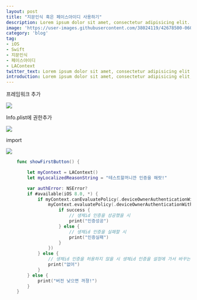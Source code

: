 ```yaml
---
layout: post
title: "지문인식 혹은 페이스아이디 사용하기"
description: Lorem ipsum dolor sit amet, consectetur adipisicing elit.
image: 'https://user-images.githubusercontent.com/38024119/42678500-06073b8c-86ba-11e8-8e70-74fab0c1ddb3.jpg'
category: 'blog'
tag:
- iOS
- Swift
- 지문인식
- 페이스아이디
- LAContext
twitter_text: Lorem ipsum dolor sit amet, consectetur adipisicing elit.
introduction: Lorem ipsum dolor sit amet, consectetur adipisicing elit, sed do eiusmod tempor incididunt ut labore et dolore magna aliqua.
---
```


프레임워크 추가

![](https://user-images.githubusercontent.com/38024119/42572992-e1a9c8c8-8555-11e8-8ade-bf16f8c969da.png)

Info.plist에 권한추가

![](https://user-images.githubusercontent.com/38024119/42573006-ed748058-8555-11e8-9f50-5137ac938fdc.png)

import

![](https://user-images.githubusercontent.com/38024119/42573020-fb17747c-8555-11e8-8b5e-aa26252d7321.png)

```swift
    func showFirstButton() {

        let myContext = LAContext()
        let myLocalizedReasonString = "테스트할꺼니깐 인증을 해랏!"

        var authError: NSError?
        if #available(iOS 8.0, *) {
            if myContext.canEvaluatePolicy(.deviceOwnerAuthenticationWithBiometrics, error: &authError) {
                myContext.evaluatePolicy(.deviceOwnerAuthenticationWithBiometrics, localizedReason: myLocalizedReasonString, reply: { (success, error) in
                    if success {
                        // 생체id 인증을 성공했을 시
                        print("인증성공")
                    } else {
                        // 생체id 인증을 실패할 시
                        print("인증실패")
                    }
                })
            } else {
                // 생체id 인증을 허용하지 않을 시 생체id 인증을 설정에 가서 바꾸는걸 권장하는 안내 팝업을 띄운다.
                print("없어")
            }
        } else {
            print("버전 낮으면 꺼졍!")
        }
    }

```
